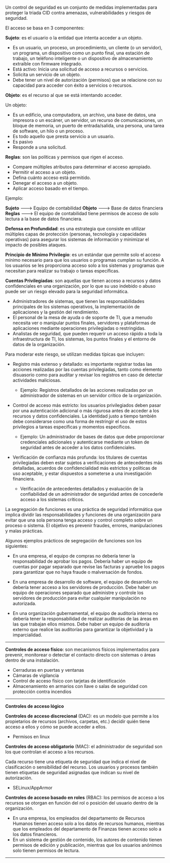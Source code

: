 Un control de seguridad es un conjunto de medidas implementadas para proteger la triada CID contra amenazas, vulnerabilidades y riesgos de seguridad. 

El acceso se basa en 3 componentes:

**Sujeto**: es el usuario o la entidad que intenta acceder a un objeto.
- Es un usuario, un proceso, un procedimiento, un cliente (o un servidor), un programa, un dispositivo como un punto final, una estación de trabajo, un teléfono inteligente o un dispositivo de almacenamiento extraíble con firmware integrado.
- Está activo: Inicia una solicitud de acceso a recursos o servicios.
- Solicita un servicio de un objeto.
- Debe tener un nivel de autorización (permisos) que se relacione con su capacidad para acceder con éxito a servicios o recursos.

**Objeto**: es el recurso al que se está intentando acceder.

Un objeto:

- Es un edificio, una computadora, un archivo, una base de datos, una impresora o un escáner, un servidor, un recurso de comunicaciones, un bloque de memoria, un puerto de entrada/salida, una persona, una tarea de software, un hilo o un proceso.
- Es todo aquello que presta servicio a un usuario.
- Es pasivo
- Responde a una solicitud.

**Reglas**: son las políticas y permisos que rigen el acceso.

- Compare múltiples atributos para determinar el acceso apropiado.
- Permitir el acceso a un objeto.
- Defina cuánto acceso está permitido.
- Denegar el acceso a un objeto.
- Aplicar acceso basado en el tiempo.

Ejemplo:

**Sujeto** ---> Equipo de contabilidad 
**Objeto** ---> Base de datos financiera 
**Reglas** ---> El equipo de contabilidad tiene permisos de acceso de solo lectura a la base de datos financiera.

**Defensa en Profundidad**: es una estrategia que consiste en utilizar múltiples capas de protección (personas, tecnología y capacidades operativas) para asegurar los sistemas de información y minimizar el impacto de posibles ataques. 

**Principio de Mínimo Privilegio**: es un estándar que permite solo el acceso mínimo necesario para que los usuarios o programas cumplan su función. A los usuarios se les proporciona acceso solo a los sistemas y programas que necesitan para realizar su trabajo o tareas específicas.

**Cuentas Privilegiadas**: son aquellas que tienen acceso a recursos y datos confidenciales en una organización, por lo que su uso indebido o abuso puede ser un riesgo elevado para la seguridad informática.

- Administradores de sistemas, que tienen las responsabilidades principales de los sistemas operativos, la implementación de aplicaciones y la gestión del rendimiento.
- El personal de la mesa de ayuda o de soporte de TI, que a menudo necesita ver o manipular puntos finales, servidores y plataformas de aplicaciones mediante operaciones privilegiadas o restringidas. 
- Analistas de seguridad, que pueden requerir un acceso rápido a toda la infraestructura de TI, los sistemas, los puntos finales y el entorno de datos de la organización.

Para moderar este riesgo, se utilizan medidas típicas que incluyen:

- Registro más extenso y detallado: es importante registrar todas las acciones realizadas por las cuentas privilegiadas, tanto como elemento disuasorio como para auditar y revisar los registros en caso de detectar actividades maliciosas. 

  - Ejemplo: Registros detallados de las acciones realizadas por un administrador de sistemas en un servidor crítico de la organización.

- Control de acceso más estricto: los usuarios privilegiados deben pasar por una autenticación adicional o más rigurosa antes de acceder a los recursos y datos confidenciales. La identidad justo a tiempo también debe considerarse como una forma de restringir el uso de estos privilegios a tareas específicas y momentos específicos. 

  - Ejemplo: Un administrador de bases de datos que debe proporcionar credenciales adicionales y autenticarse mediante un token de seguridad antes de acceder a los datos confidenciales.
 
- Verificación de confianza más profunda: los titulares de cuentas privilegiadas deben estar sujetos a verificaciones de antecedentes más detalladas, acuerdos de confidencialidad más estrictos y políticas de uso aceptable, y estar dispuestos a someterse a una investigación financiera. 

  - Verificación de antecedentes detallados y evaluación de la confiabilidad de un administrador de seguridad antes de concederle acceso a los sistemas críticos.

La segregación de funciones es una práctica de seguridad informática que implica dividir las responsabilidades y funciones de una organización para evitar que una sola persona tenga acceso y control completo sobre un proceso o sistema. El objetivo es prevenir fraudes, errores, manipulaciones y malas prácticas.

Algunos ejemplos prácticos de segregación de funciones son los siguientes:

- En una empresa, el equipo de compras no debería tener la responsabilidad de aprobar los pagos. Debería haber un equipo de cuentas por pagar separado que revise las facturas y apruebe los pagos para garantizar que no haya fraude o malversación de fondos.
   
- En una empresa de desarrollo de software, el equipo de desarrollo no debería tener acceso a los servidores de producción. Debe haber un equipo de operaciones separado que administre y controle los servidores de producción para evitar cualquier manipulación no autorizada.
   
- En una organización gubernamental, el equipo de auditoría interna no debería tener la responsabilidad de realizar auditorías de las áreas en las que trabajan ellos mismos. Debe haber un equipo de auditoría externo que realice las auditorías para garantizar la objetividad y la imparcialidad.

---

**Controles de acceso físico**: son mecanismos físicos implementados para prevenir, monitorear o detectar el contacto directo con sistemas o áreas dentro de una instalación.

-   Cerraduras en puertas y ventanas
-   Cámaras de vigilancia
-   Control de acceso físico con tarjetas de identificación
-   Almacenamiento en armarios con llave o salas de seguridad con protección contra incendios

---

**Controles de acceso lógico**

**Controles de acceso discrecional** (DAC): es un modelo que permite a los propietarios de recursos (archivos, carpetas, etc.) decidir quién tiene acceso a ellos y cómo se puede acceder a ellos.

- Permisos en linux

**Controles de acceso obligatorio** (MAC): el administrador de seguridad son los que controlan el acceso a los recursos.

Cada recurso tiene una etiqueta de seguridad que indica el nivel de clasificación o sensibilidad del recurso. Los usuarios y procesos también tienen etiquetas de seguridad asignadas que indican su nivel de autorización.

- SELinux/AppArmor

**Controles de acceso basado en roles** (RBAC): los permisos de acceso a los recursos se otorgan en función del rol o posición del usuario dentro de la organización.

- En una empresa, los empleados del departamento de Recursos Humanos tienen acceso solo a los datos de recursos humanos, mientras que los empleados del departamento de Finanzas tienen acceso solo a los datos financieros.
- En un sistema de gestión de contenido, los autores de contenido tienen permisos de edición y publicación, mientras que los usuarios anónimos solo tienen permisos de lectura.

---
